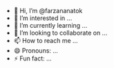 - 👋 Hi, I’m @farzananatok
- 👀 I’m interested in ...
- 🌱 I’m currently learning ...
- 💞️ I’m looking to collaborate on ...
- 📫 How to reach me ...
- 😄 Pronouns: ...
- ⚡ Fun fact: ...

<!---
farzananatok/farzananatok is a ✨ special ✨ repository because its `README.md` (this file) appears on your GitHub profile.
You can click the Preview link to take a look at your changes.
--->
